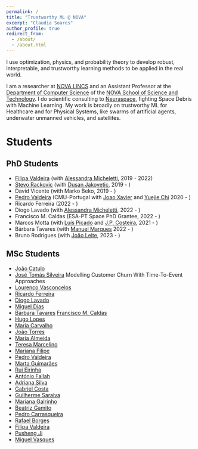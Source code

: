 ```yaml
---
permalink: /
title: "Trustworthy ML @ NOVA"
excerpt: "Claudia Soares"
author_profile: true
redirect_from: 
  - /about/
  - /about.html
---
```


I use optimization, physics, and probability theory to develop robust, interpretable, and trustworthy learning methods to be applied in the real world.


I am a researcher at [NOVA LINCS](https://nova-lincs.di.fct.unl.pt/) and an Assistant Professor at the [Department of Computer Science](https://www.di.fct.unl.pt/en) of the [NOVA School of Science and Technology](https://www.fct.unl.pt/en). I do scientific consulting to [Neuraspace](https://www.neuraspace.com/), fighting Space Debris with Machine Learning. My work is broadly on trustworthy ML for Healthcare and for Physical Systems, like swarms of artificial agents, underwater unmanned vehicles, and satellites. 



Students
======


PhD Students
------
* [Filipa Valdeira](https://filva.github.io/) (with [Alessandra Micheletti](http://www.mat.unimi.it/users/michel/), 2019 - 2022)
* [Stevo Rackovic](https://stevorackovic.github.io/) (with [Dusan Jakovetic](https://people.dmi.uns.ac.rs/~dusan.jakovetic/), 2019 - )
* David Vicente (with Marko Beko, 2019 - )
* [Pedro Valdeira](https://www.cmuportugal.org/students/pedro-valdeira/) (CMU-Portugal with [Joao Xavier](http://users.isr.tecnico.ulisboa.pt/~jxavier/) and  [Yuejie Chi](https://users.ece.cmu.edu/~yuejiec/) 2020 - )
* Ricardo Ferreira (2022 - )
* Diogo Lavado (with [Alessandra Micheletti](http://www.mat.unimi.it/users/michel/), 2022 - )
* Francisco M. Caldas (ESA-PT Space PhD Grantee, 2022 - )
* Marcos Motta (with [Luís Picado](https://fenix.tecnico.ulisboa.pt/homepage/ist25123) and [J.P. Costeira](http://users.isr.ist.utl.pt/~jpc/), 2021 - )
* Bárbara Tavares (with [Manuel Marques](http://users.isr.ist.utl.pt/~manuel/) 2022 - )
* Bruno Rodrigues (with [João Leite](https://userweb.fct.unl.pt//~jleite/), 2023 - )


MSc Students
------

* [João Catulo](.)
* [José Tomás Silveira](Claudia.ASoares.github.io/files/Silveira_2022.pdf) Modelling Customer Churn With Time-To-Event Approaches
* [Lourenço Vasconcelos](Claudia.ASoares.github.io/files/Vasconcelos_2022.pdf)
* [Ricardo Ferreira](https://www.notion.so/Ricardo-Ferreira-413caeab913a4ef58e9cf6cea02847bb)
* [Diogo Lavado](Claudia.ASoares.github.io/files/Lavado_2022.pdf)
* [Miguel Dias](https://www.notion.so/Miguel-Dias-7d893e74f14c4992967ba2066153d16c)
* [Bárbara Tavares](https://www.notion.so/B-rbara-Tavares-c787e1d1f4a44a88829400bd52839b25)
[Francisco M. Caldas](https://www.notion.so/Francisco-M-Caldas-fff3ebdf117c460981fd8e9c77e36910)
* [Hugo Lopes](https://www.notion.so/Hugo-Lopes-3d6593b0579e480f864fe7417109ff87)
* [Maria Carvalho](https://www.notion.so/Maria-Carvalho-dc8ab9c5d7cf4190b96b26ecc9a18d89)
* [João Torres](https://www.notion.so/Jo-o-Torres-904cf7c314ed46d880e594a58cda47f3)
* [Maria Almeida](https://www.notion.so/Maria-Almeida-0c3a4ed24b0749909f44f7afb746d291)
* [Teresa Marcelino](https://www.notion.so/Teresa-Marcelino-f568e919848e4669badb493fb15dbf96)
* [Mariana Filipe](https://www.notion.so/Mariana-Filipe-a176bfce72bf465d8eabb43b74ced9ef)
* [Pedro Valdeira](https://www.notion.so/Pedro-Valdeira-fc31435f9d70471cb98730a64d8fcfb7)
* [Marta Guimarães](https://www.notion.so/Marta-Guimar-es-01822a7e48be445286f21d3373e6eb47)
* [Rui Eirinha](https://www.notion.so/Rui-Eirinha-e3346336f0e047f8aa89a3dba5226915)
* [António Fallah](https://www.notion.so/Ant-nio-Fallah-601b533a366b4544ad74a909a5c74eee)
* [Adriana Silva](https://www.notion.so/Adriana-Silva-92e745c7ae734b3dbeb05febddd9b391)
* [Gabriel Costa](https://www.notion.so/Gabriel-Costa-e90a0c4044b84ec4ba35ad2fa310722d)
* [Guilherme Saraiva](https://www.notion.so/Guilherme-Saraiva-e4a61984fe014a5196179b5cfbeacd56)
* [Mariana Galrinho](https://www.notion.so/Mariana-Galrinho-fbc7eceb092441588cf001858d6bd4d6)
* [Beatriz Gamito](https://www.notion.so/Beatriz-Gamito-fc3973e2339c439fb493599de8e3760d)
* [Pedro Carrasqueira](https://www.notion.so/Pedro-Carrasqueira-52c7b64811b34cccad0d92ef03d7030c)
* [Rafael Borges](https://www.notion.so/Rafael-Borges-f4abe6e5c538406098f0ab2d300ce335)
* [Filipa Valdeira](https://www.notion.so/Filipa-Valdeira-a7a9b60560f641f58fbdb81fa1c3db9e)
* [Pusheng Ji](https://www.notion.so/Pusheng-Ji-15869ee587b5494394d0671abfbe8d77)
* [Miguel Vasques](https://www.notion.so/Miguel-Vasques-6986ffe071764343833600f79d1d44ff)
